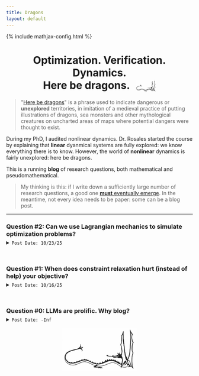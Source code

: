 ```yaml
---
title: Dragons
layout: default
---
```

{% include mathjax-config.html %}

<h1  align="center">
    Optimization. Verification. Dynamics.<br>
    Here be dragons. <img src="/photos/dragon.jpg" alt="logo" style="height:32px; vertical-align:middle; margin-left:10px;">
</h1>

>"[Here be dragons](https://en.wikipedia.org/wiki/Here_be_dragons)" is a phrase used to indicate dangerous or **unexplored** territories, in imitation of a medieval practice of putting illustrations of dragons, sea monsters and other mythological creatures on uncharted areas of maps where potential dangers were thought to exist.

During my PhD, I audited nonlinear dynamics. Dr. Rosales started the course by explaining that **linear** dyanmical systems are fully explored: we know everything there is to know. However, the world of **nonlinear** dynamics is fairly unexplored: here be dragons.

This is a running **blog** of research questions, both mathematical and pseudomathematical. <!--, which are at the limits of my knowledge. -->

<!--
* Some questions are mathematical
* Some are pseudomathematical
* All are inspired by real life observations and hopefully have some degree of research value
-->

> My thinking is this: if I write down a sufficiently large number of research questions, a good one [**must** eventually emerge](https://en.wikipedia.org/wiki/Infinite_monkey_theorem). In the meantime, not every idea needs to be paper: some can be a blog post.

***




<!--
<h3 style="font-weight:bold; margin-bottom:5px;">Question #3: Does information propagate non-locally through a sparse graph?</h3>
<details markdown="1">
<summary><code>Post Date: 10/24/25</code></summary>

</details>
<hr style="height:15px; visibility:hidden;" />

-->











<h3 style="font-weight:bold; margin-bottom:5px;">Question #2: Can we use Lagrangian mechanics to simulate optimization problems?</h3>
<details markdown="1">
<summary><code>Post Date: 10/23/25</code></summary>

**tl;dr**: Quantum people do this all the time.

Drop a ping-pong ball into a mountain crevasse. It will ping-pong about until it reaches the bottom. And if we make some light convexity assumptions, it should reliably reach the true, actual bottom. 

This post is inspired by a computational problem: gradient-based methods tend to have a hard time solving some convex optimization problems. For example, problem **(6b)** in [our recent paper](https://arxiv.org/pdf/2406.13191) is easily solvable in the DC-OPF context, but when we posed a similar problem in the AC context, gradient descent had a very hard time solving the problem. This problem is convex, and it is virtually unconstrained, but we still couldn't solve it with gradient-based methods.

This is surprising: if you keep moving downhill, won't you *eventually* just reach the bottom? Maybe.

In graduate school, I took the Course 2 (MechE) graduate level dynamics class, taught by Dr. Akylas. This course focused on mechanical dynamics, where we derove the equations of motion ($\dot x = f(x)$) for various mechanical systems: spinning tops, bouncing balls, vibrating strings, etc. 

Generally, there are two methods for deriving the equations of motion. In the **direct** method, equations of motions are written down, well, directly (i.e., $m {\ddot x}=\sum f_i$ for translational systems, and $j {\ddot \theta}=\sum \tau_i$ for rotational systems). For complex dynamical systems, this method can become extremely hard, intractable even.

The indirect method uses the **Lagrangian** ${\mathcal L}=T-U$, which captures the energy of the system in a single scalar function. By then computing the partial derivative equation

$$
\begin{equation}\label{eq:Lag_eqs}
\frac{d}{dt}\frac{d\mathcal{L}}{d\dot{x}}-\frac{d\mathcal{L}}{dx}=0,
\end{equation}
$$ 

the equations of motion magically appear. This method is built on the **principle of least action**: in passing from one state to another, the integral of the kinetic energy must be least.

Anyways, we can view an optimization problem like 

$$
\begin{equation}\label{eq:opt_classical}
\begin{aligned}
\min\quad & f(x)\\
\text{s.t.}\quad & g(x)\le0\\
 & h(x)=0.
\end{aligned}
\end{equation}
$$ 

as a problem of simulating a dynamical system. In this system:
* $f(x)$ represents the potential energy of the state
* $g(x)$ and $h(x)$ represent hard constraints (e.g., crevasse walls)
* $m{\ddot x}$ is the state's kinetic energy, where $m$ is some assigned mass

Using \eqref{eq:Lag_eqs}, we can then simulate this system; by adding a little bit of friction, this system's final energy state should be the local minimum solution to the optimization problem.

Now, I am not the first one to make this observation: this approach is popular in the Quantum world (see, for example, [Quantum Hamiltonian Descent (QHD)](https://arxiv.org/pdf/2303.01471)). However, my curiosity is a bit more pure: does direct CPU/GPU-based simulation of \eqref{eq:Lag_eqs} with e.g., foreward Euler, provide a reliable method of solving convex optimization problems? Nature is pretty good at solving equations of motion. Can we copy her and improve upon vanilla gradient descent/[PDHG](https://www.gurobi.com/resources/introducing-gurobis-first-gpu-accelerated-solver/?utm_source=linkedin&utm_medium=social&utm_content=blog)?


</details>
<hr style="height:15px; visibility:hidden;" />















<h3 style="font-weight:bold; margin-bottom:5px;">Question #1: When does constraint relaxation hurt (instead of help) your objective?</h3>
<details markdown="1">
<summary><code>Post Date: 10/16/25</code></summary>

Sometimes, constraints make us happier.

We call the problem

$$
\begin{equation}\label{eq:opt}
\begin{aligned}
\min \quad & f_0(x)\\
\text{s.t.} \quad & f_1(x) \le 0\\
                 & f_2(x) \le 0\\
\end{aligned}
\end{equation}
$$ 

a *constrained* optimization problem. If nonconvexity is present in this problem, we may take a "convex relaxation" of the problem. The resulting convex relaxation solution will necessarily lower bound the original optimization problem \eqref{eq:opt}.

Another valid relaxation is to *drop a constraint entirely* (e.g., remove $f_2(x)\le 0$). In this case, the solution to the relaxed problem will also lower bound the original problem. 

Sometimes in life, we get to drop constraints. For example, this post was inspired by the problem of parking at UVM. I am a new faculty member, so I park **far** from my office in Billings. This is a hard constraint which causes me to "lose" a lot of time walking (or long boarding) across campus. For two+ years, I have looked forward to being elevated to a "green" parking permit, which will allow me to park right next to my office.

Will a green permit make me happier? It will allow me to drop a constraint, so, mathematically, I will provably be *at least as happy as I was before I was promoted to a green permit*. The proof is simple: if parking near my office makes me *less* happy, then I can continue to park on the far side of campus.

However, we all know this would never happen. The moment I receive the green permit, I will never walk across campus again. No more fun long board rides. No more scurrying across main street with the undergrads. No more trudging through the ice and snow. These things are hard, and they do consume a lot of time, but whether I admit it or not, they do make me happier. They improve my fitness, they get me out amoung the people, and they keep me "alive". 

It seems, therefore, that dropping a constraint will probably make me less happy (i.e., it will raise my objective function, rather than lower it (lower is better!)). This is a paradox. It is similar in nature to [Braess' paradox](https://en.wikipedia.org/wiki/Braess%27_paradox), which tells us that sometimes, adding a new road (i.e., dropping a constraint) can slow traffic down. In this case, with self-interested rational agents, the optimal traffic pattern is somehow an **unstable equilibrium**, so suboptimality emerges naturally. For Braess' paradox to appear, you need multiple competing agents. In my parking conundrum, however, there is just one agent: me.

To resolve my problem mathematically, I think I need to admit that there are "latent" constraints that I am not enforcing, nor needing to enfocrce, when I park across campus (e.g., daily step count, human interaction, etc.). When I drop a constraint, these latent constraints become violated, and my happiness pays the price.

`Research question: in single-operator/agent systems, when does mathematical relaxation (i.e., constraint dropping) lead to worse, and not better, system performance?`

Here's to walking.
</details>
<hr style="height:15px; visibility:hidden;" />










<h3 style="font-weight:bold; margin-bottom:5px;">Question #0: LLMs are prolific. Why blog?</h3>
<details markdown="1">
<summary><code>Post Date: -Inf</code></summary>

I enjoy writing. I also enjoy exploring technical ideas. I think writing helps *flesh out* these ideas. It helps to concretize them, bring them into focus, and acknowledge their limitations. I especially like when ideas are inspired by our daily, lived experiences. Science is filled with examples of brilliant ideas that were inspired by the everyday happens of life. For example:

* Luitzen Egbertus Jan Brouwer [stirring his coffee](https://sites.pitt.edu/~armin/publicdocs/Delta%20-%20Brouwer.pdf) and proposing his fixed point theorem
* Einstein's ["happiest" thought](https://arxiv.org/pdf/2209.13781): realizing that falling and weightless are equivalent
* Leonhard Euler trying to cross the [seven bridges of Königsberg](https://en.wikipedia.org/wiki/Seven_Bridges_of_K%C3%B6nigsberg) only once
* James Clerk Maxwell conceptualizing electromagetism via [mechanical gears](https://qstbb.pa.msu.edu/storage/new_ed/e_and_m/J-140_Maxwell_3_S4.html)
* Terance Tao [rolling around on the floor](https://mathstodon.xyz/@tao/113465889558324816), with his eyes closed, to solve the  wave maps equation 
* Stan Ulman using his experience gambling and playing cards to concoct the [Monte Carlo](https://en.wikipedia.org/wiki/Monte_Carlo_method) method
* The apple [falling on Newton's head](https://scottberkun.com/wp-content/uploads/2010/01/Newton_apple.jpg)...

LLMs do not (yet) have these daily lived experiences. They can synthesize the discoveries of humans in beautiful ways, and they can even suggest some cool new ones, but they can't pole vault, they can't walk across campus, they can't stick their hand out a car window and feel their hand flutter in the wind...

So, I am blogging about ideas. Not in spite of LLMs, but because of them. With the amout of AI-assistance I receive in my daily life, I crave clarity of thought more than ever before. And I want to make room for synthesizing the mathematical with the everday. Since, in the end, life and math should be somehow invariant.

</details>

<p align="center">
  <img src="/photos/dragon.jpg" width="200">
</p>